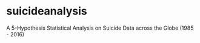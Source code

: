 # suicideanalysis
A 5-Hypothesis Statistical Analysis on Suicide Data across the Globe (1985 - 2016)
